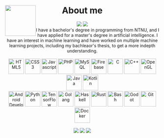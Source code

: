 <!-- about me -->
<!-- GIF source: https://giphy.com/stickers/abu-dhabi-adnoc-energy-for-life-Qx5iidUF67vTlqa9s2 -->
<div>
    <img width=100 style="float: left" src="https://media2.giphy.com/media/Qx5iidUF67vTlqa9s2/giphy.gif?cid=ecf05e4793mhk85ij3ednhd26vvbmtvlssjjohhgc0vhdddb&rid=giphy.gif&ct=s"/>
    <h1 align="center" style="margin-right: 100px">About me</h1>
</div>
<!-- socials -->
<div align="center" style="margin-right: 100px">
    <a src="https://www.linkedin.com/in/sindre0830/"><img src="https://img.shields.io/badge/linkedin-%230077B5.svg?style=for-the-badge&logo=linkedin"/></a>
    <img src="https://komarev.com/ghpvc/?username=sindre0830&style=for-the-badge"/>
</div>
<div align="center">
    I have a <a src="https://www.ntnu.no/studier/bprog">bachelor's degree</a> in programming from NTNU, and I have applied for a <a src="https://www.ntnu.no/studier/msit">master's degree</a> in artificial intelligence. I have an interest in machine learning and have worked on multiple machine learning projects, including my <a src="https://github.com/sindre0830/Neural-Network-for-Recognizing-Features-in-Music">bachleaor's thesis</a>, to get a more indepth understanding.
</div>
<br>
<!-- badges -->
<div align="center">
    <img height=50 alt="HTML5" src="https://cdn.jsdelivr.net/gh/devicons/devicon/icons/html5/html5-plain.svg"/>
    <img height=50 alt="CSS3" src="https://cdn.jsdelivr.net/gh/devicons/devicon/icons/css3/css3-plain.svg"/>
    <img height=50 alt="Javascript" src="https://cdn.jsdelivr.net/gh/devicons/devicon/icons/javascript/javascript-plain.svg"/>
    <img height=50 alt="PHP" src="https://cdn.jsdelivr.net/gh/devicons/devicon/icons/php/php-plain.svg"/>
    <img height=50 alt="MySQL" src="https://cdn.jsdelivr.net/gh/devicons/devicon/icons/mysql/mysql-plain.svg"/>
    <img height=50 alt="Firebase" src="https://cdn.jsdelivr.net/gh/devicons/devicon/icons/firebase/firebase-plain.svg"/>
    <img height=50 alt="C" src="https://cdn.jsdelivr.net/gh/devicons/devicon/icons/c/c-plain.svg"/>
    <img height=50 alt="C++" src="https://cdn.jsdelivr.net/gh/devicons/devicon/icons/cplusplus/cplusplus-plain.svg"/>
    <img height=50 alt="OpenGL" src="https://cdn.jsdelivr.net/gh/devicons/devicon/icons/opengl/opengl-original.svg"/>
    <img height=50 alt="Java" src="https://cdn.jsdelivr.net/gh/devicons/devicon/icons/java/java-plain.svg"/>
    <img height=50 alt="Kotlin" src="https://cdn.jsdelivr.net/gh/devicons/devicon/icons/kotlin/kotlin-plain.svg"/>
    <br>
    <img height=50 alt="Android Development" src="https://cdn.jsdelivr.net/gh/devicons/devicon/icons/android/android-plain.svg"/>
    <img height=50 alt="Python" src="https://cdn.jsdelivr.net/gh/devicons/devicon/icons/python/python-plain.svg"/>
    <img height=50 alt="TensorFlow" src="https://cdn.jsdelivr.net/gh/devicons/devicon/icons/tensorflow/tensorflow-original.svg"/>
    <img height=50 alt="Golang" src="https://cdn.jsdelivr.net/gh/devicons/devicon/icons/go/go-original.svg"/>
    <img height=50 alt="Haskell" src="https://cdn.jsdelivr.net/gh/devicons/devicon/icons/haskell/haskell-original.svg"/>
    <img height=50 alt="Rust" src="https://cdn.jsdelivr.net/gh/devicons/devicon/icons/rust/rust-plain.svg"/>
    <img height=50 alt="Bash" src="https://cdn.jsdelivr.net/gh/devicons/devicon/icons/bash/bash-plain.svg"/>
    <img height=50 alt="Godot" src="https://cdn.jsdelivr.net/gh/devicons/devicon/icons/godot/godot-original.svg"/>
    <img height=50 alt="Git" src="https://cdn.jsdelivr.net/gh/devicons/devicon/icons/git/git-original.svg"/>
    <img height=50 alt="Docker" src="https://cdn.jsdelivr.net/gh/devicons/devicon/icons/docker/docker-plain.svg"/>
</div>
<br>
<!-- stats -->
<div align="center">
    <img src="https://github-readme-stats.vercel.app/api?username=sindre0830&show_icons=true&count_private=true&theme=dark"/>
    <img src="https://github-readme-streak-stats.herokuapp.com/?user=sindre0830&theme=dark"/>
    <img src="https://github-readme-stats.vercel.app/api/top-langs?username=sindre0830&layout=compact&theme=dark"/>
</div>